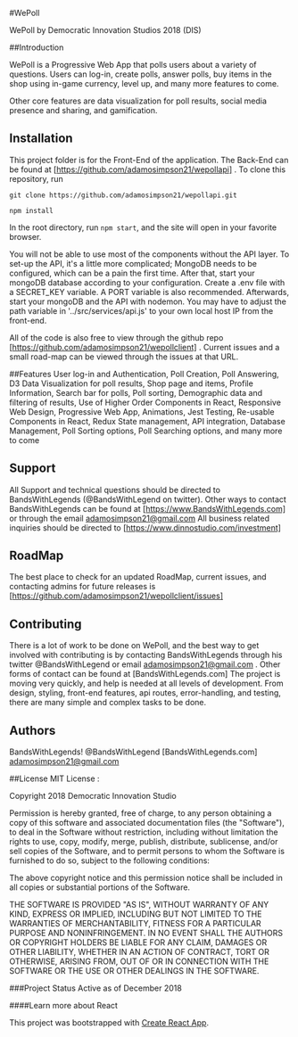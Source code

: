 #WePoll

WePoll by Democratic Innovation Studios 2018 (DIS)

##Introduction

WePoll is a Progressive Web App that polls users about a variety of questions. Users can log-in, create polls, answer polls, buy items in the shop using in-game currency, level up, and many more features to come.

Other core features are data visualization for poll results, social media presence and sharing, and gamification. 


 ## Installation
This project folder is for the Front-End of the application. The Back-End can be found at [https://github.com/adamosimpson21/wepollapi] . To clone this repository, run

`git clone https://github.com/adamosimpson21/wepollapi.git`

`npm install`

In the root directory, run `npm start`, and the site will open in your favorite browser. 

You will not be able to use most of the components without the API layer. To set-up the API, it's a little more complicated; MongoDB needs to be configured, which can be a pain the first time. After that, start your mongoDB database according to your configuration. Create a .env file with a SECRET_KEY variable. A PORT variable is also recommended.
Afterwards, start your mongoDB and the API with nodemon. You may have to adjust the path variable in '../src/services/api.js' to your own local host IP from the front-end.

All of the code is also free to view through the github repo [https://github.com/adamosimpson21/wepollclient] . Current issues and a small road-map can be viewed through the issues at that URL. 

##Features
User log-in and Authentication,
Poll Creation,
Poll Answering,
D3 Data Visualization for poll results,
Shop page and items,
Profile Information,
Search bar for polls, 
Poll sorting,
Demographic data and filtering of results,
Use of Higher Order Components in React,
Responsive Web Design,
Progressive Web App, 
Animations,
Jest Testing,
Re-usable Components in React,
Redux State management, 
API integration,
Database Management,
Poll Sorting options,
Poll Searching options,
and many more to come

## Support

All Support and technical questions should be directed to BandsWithLegends (@BandsWithLegend on twitter). Other ways to contact BandsWithLegends can be found at [https://www.BandsWithLegends.com] or through the email adamosimpson21@gmail.com
All business related inquiries should be directed to [https://www.dinnostudio.com/investment] 

## RoadMap

The best place to check for an updated RoadMap, current issues, and contacting admins for future releases is [https://github.com/adamosimpson21/wepollclient/issues]

## Contributing

There is a lot of work to be done on WePoll, and the best way to get involved with contributing is by contacting BandsWithLegends through his twitter @BandsWithLegend or email adamosimpson21@gmail.com . Other forms of contact can be found at [BandsWithLegends.com]
The project is moving very quickly, and help is needed at all levels of development. From design, styling, front-end features, api routes, error-handling, and testing, there are many simple and complex tasks to be done.

## Authors
BandsWithLegends! @BandsWithLegend [BandsWithLegends.com] adamosimpson21@gmail.com

##License 
MIT License :

Copyright 2018 Democratic Innovation Studio

Permission is hereby granted, free of charge, to any person obtaining a copy of this software and associated documentation files (the "Software"), to deal in the Software without restriction, including without limitation the rights to use, copy, modify, merge, publish, distribute, sublicense, and/or sell copies of the Software, and to permit persons to whom the Software is furnished to do so, subject to the following conditions:

The above copyright notice and this permission notice shall be included in all copies or substantial portions of the Software.

THE SOFTWARE IS PROVIDED "AS IS", WITHOUT WARRANTY OF ANY KIND, EXPRESS OR IMPLIED, INCLUDING BUT NOT LIMITED TO THE WARRANTIES OF MERCHANTABILITY, FITNESS FOR A PARTICULAR PURPOSE AND NONINFRINGEMENT. IN NO EVENT SHALL THE AUTHORS OR COPYRIGHT HOLDERS BE LIABLE FOR ANY CLAIM, DAMAGES OR OTHER LIABILITY, WHETHER IN AN ACTION OF CONTRACT, TORT OR OTHERWISE, ARISING FROM, OUT OF OR IN CONNECTION WITH THE SOFTWARE OR THE USE OR OTHER DEALINGS IN THE SOFTWARE.


###Project Status 
Active as of December 2018

####Learn more about React

This project was bootstrapped with [Create React App](https://github.com/facebook/create-react-app).

